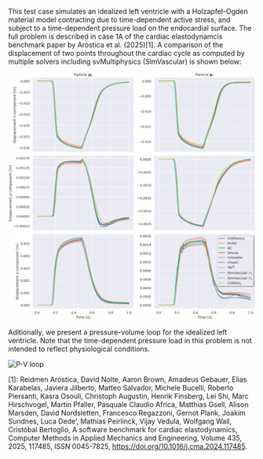 This test case simulates an idealized left ventricle with a Holzapfel-Ogden material model
contracting due to time-dependent active stress, and subject to a time-dependent
pressure load on the endocardial surface. The full problem is described in
case 1A of the cardiac elastodynamcis benchmark paper by Aróstica et al. (2025)[1]. A comparison of the displacement of two points throughout the cardiac cycle as computed by multiple solvers including svMultiphysics (SimVascular) is shown below:

![Displacement Benchmark](1-s2.0-S0045782524007394-gr8_lrg.jpg)

Aditionally, we present a pressure-volume loop for the idealized left ventricle. Note that the time-dependent pressure load in this problem is not intended to reflect physiological conditions.

![P-V loop](p-v_loop.png)

[1]: Reidmen Aróstica, David Nolte, Aaron Brown, Amadeus Gebauer, Elias Karabelas, Javiera Jilberto, Matteo Salvador, Michele Bucelli, Roberto Piersanti, Kasra Osouli, Christoph Augustin, Henrik Finsberg, Lei Shi, Marc Hirschvogel, Martin Pfaller, Pasquale Claudio Africa, Matthias Gsell, Alison Marsden, David Nordsletten, Francesco Regazzoni, Gernot Plank, Joakim Sundnes, Luca Dede’, Mathias Peirlinck, Vijay Vedula, Wolfgang Wall, Cristóbal Bertoglio,
A software benchmark for cardiac elastodynamics,
Computer Methods in Applied Mechanics and Engineering,
Volume 435,
2025,
117485,
ISSN 0045-7825,
https://doi.org/10.1016/j.cma.2024.117485.
